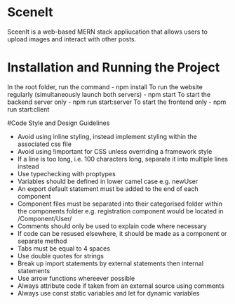 # SceneIt
SceenIt is a web-based MERN stack appliucation that allows users to upload images and interact with other posts. 

# Installation and Running the Project
In the root folder, run the command - npm install
To run the website regularly (simultaneously launch both servers) - npm start
To start the backend server only - npm run start:server
To start the frontend only - npm run start:client

#Code Style and Design Guidelines
* Avoid using inline styling, instead implement styling within the associated css file
* Avoid using !important for CSS unless overriding a framework style
* If a line is too long, i.e. 100 characters long, separate it into multiple lines instead
* Use typechecking with proptypes
* Variables should be defined in lower camel case e.g. newUser
* An export default statement must be added to the end of each component
* Component files must be separated into their categorised folder within the components folder e.g. registration component would be located in /Component/User/
* Comments should only be used to explain code where necessary
* If code can be resused elsewhere, it should be made as a component or separate method
* Tabs must be equal to 4 spaces
* Use double quotes for strings
* Break up import statements by external statements then internal statements
* Use arrow functions whereever possible
* Always attribute code if taken from an external source using comments
* Always use const static variables and let for dynamic variables
